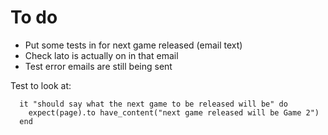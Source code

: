 # To do

- Put some tests in for next game released (email text)
- Check lato is actually on in that email
- Test error emails are still being sent

Test to look at:

      it "should say what the next game to be released will be" do
        expect(page).to have_content("next game released will be Game 2")
      end
